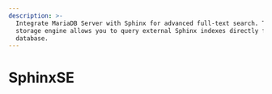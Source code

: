 ```yaml
---
description: >-
  Integrate MariaDB Server with Sphinx for advanced full-text search. The Sphinx
  storage engine allows you to query external Sphinx indexes directly from your
  database.
---
```


# SphinxSE

